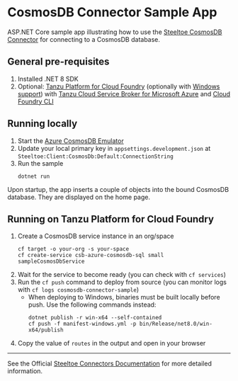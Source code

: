 # CosmosDB Connector Sample App

ASP.NET Core sample app illustrating how to use the [Steeltoe CosmosDB Connector](https://docs.steeltoe.io/api/v4/connectors/cosmosdb.html)
for connecting to a CosmosDB database.

## General pre-requisites

1. Installed .NET 8 SDK
1. Optional: [Tanzu Platform for Cloud Foundry](https://techdocs.broadcom.com/us/en/vmware-tanzu/platform/tanzu-platform-for-cloud-foundry/10-0/tpcf/concepts-overview.html)
   (optionally with [Windows support](https://techdocs.broadcom.com/us/en/vmware-tanzu/platform/tanzu-platform-for-cloud-foundry/10-0/tpcf/toc-tasw-install-index.html))
   with [Tanzu Cloud Service Broker for Microsoft Azure](https://techdocs.broadcom.com/us/en/vmware-tanzu/platform-services/tanzu-cloud-service-broker-for-microsoft-azure/1-10/csb-azure/reference-azure-cosmosdb-sql.html)
   and [Cloud Foundry CLI](https://github.com/cloudfoundry/cli)

## Running locally

1. Start the [Azure CosmosDB Emulator](https://learn.microsoft.com/azure/cosmos-db/how-to-develop-emulator)
1. Update your local primary key in `appsettings.development.json` at `Steeltoe:Client:CosmosDb:Default:ConnectionString`
1. Run the sample
   ```
   dotnet run
   ```

Upon startup, the app inserts a couple of objects into the bound CosmosDB database. They are displayed on the home page.

## Running on Tanzu Platform for Cloud Foundry

1. Create a CosmosDB service instance in an org/space
   ```
   cf target -o your-org -s your-space
   cf create-service csb-azure-cosmosdb-sql small sampleCosmosDbService
   ```
1. Wait for the service to become ready (you can check with `cf services`)
1. Run the `cf push` command to deploy from source (you can monitor logs with `cf logs cosmosdb-connector-sample`)
   - When deploying to Windows, binaries must be built locally before push. Use the following commands instead:
     ```
     dotnet publish -r win-x64 --self-contained
     cf push -f manifest-windows.yml -p bin/Release/net8.0/win-x64/publish
     ```
1. Copy the value of `routes` in the output and open in your browser

---

See the Official [Steeltoe Connectors Documentation](https://docs.steeltoe.io/api/v4/connectors/) for more detailed information.
